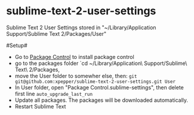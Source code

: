 sublime-text-2-user-settings
============================

Sublime Text 2 User Settings stored in "~/Library/Application Support/Sublime Text 2/Packages/User"

#Setup#

* Go to [Package Control](http://wbond.net/sublime_packages/package_control/installation) to install package control
* go to the packages folder
  `cd ~/Library/Application\ Support/Sublime\ Text\ 2/Packages,
* move the User folder to somewher else, then:
  `git git@github.com:xpepper/sublime-text-2-user-settings.git User`
* In User folder, open "Package Control.sublime-settings", then delete first line `auto_upgrade_last_run`
* Update all packages. The packages will be downloaded automatically.
* Restart Sublime Text
